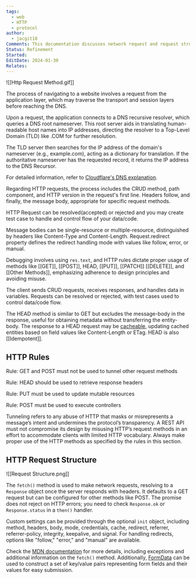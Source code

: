 ```yaml
---
tags:
  - web
  - HTTP
  - protocol
author:
  - jacgit18
Comments: This documentation discusses network request and request structure.
Status: Refinement
Started: 
EditDate: 2024-01-30
Relates:
---
```

![[Http Request Method.gif]]

The process of navigating to a website involves a request from the application layer, which may traverse the transport and session layers before reaching the DNS.

Upon a request, the application connects to a DNS recursive resolver, which queries a DNS root nameserver. This root server aids in translating human-readable host names into IP addresses, directing the resolver to a Top-Level Domain (TLD) like .COM for further resolution.

The TLD server then searches for the IP address of the domain's nameserver (e.g., example.com), acting as a dictionary for translation. If the authoritative nameserver has the requested record, it returns the IP address to the DNS Recursor.

For detailed information, refer to [Cloudflare's DNS explanation](https://www.cloudflare.com/learning/dns/what-is-dns/).

Regarding HTTP requests, the process includes the CRUD method, path component, and HTTP version in the request's first line. Headers follow, and finally, the message body, appropriate for specific request methods.

HTTP Request can be resolved(accepted) or rejected and you may create test case to handle and control flow of your data/code. 

Message bodies can be single-resource or multiple-resource, distinguished by headers like Content-Type and Content-Length. Request.redirect property defines the redirect handling mode with values like follow, error, or manual.

Debugging involves using `res.text`, and HTTP rules dictate proper usage of methods like [[GET]], [[POST]], HEAD,  [[PUT]], [[PATCH]]  [[DELETE]],  and [[Other Methods]],  emphasizing adherence to design principles and avoiding misuse.

The client sends CRUD requests, receives responses, and handles data in variables. Requests can be resolved or rejected, with test cases used to control data/code flow.

The HEAD method is similar to GET but excludes the message-body in the response, useful for obtaining metadata without transferring the entity-body. The response to a HEAD request may be [cacheable](https://developer.mozilla.org/en-US/docs/Glossary/cacheable), updating cached entities based on field values like Content-Length or ETag. HEAD is also [[Idempotent]].

## HTTP Rules

Rule: GET and POST must not be used to tunnel other request methods 

Rule: HEAD should be used to retrieve response headers 

Rule: PUT must be used to update mutable resources 

Rule: POST must be used to execute controllers 

Tunneling refers to any abuse of HTTP that masks or misrepresents a message’s intent and undermines the protocol’s transparency. A REST API must not compromise its design by misusing HTTP’s request methods in an effort to accommodate clients with limited HTTP vocabulary. Always make proper use of the HTTP methods as specified by the rules in this section.

## HTTP Request Structure
![[Request Structure.png]]

The `fetch()` method is used to make network requests, resolving to a `Response` object once the server responds with headers. It defaults to a GET request but can be configured for other methods like POST. The promise does not reject on HTTP errors; you need to check `Response.ok` or `Response.status` in a `then()` handler.

Custom settings can be provided through the optional `init` object, including method, headers, body, mode, credentials, cache, redirect, referrer, referrer-policy, integrity, keepalive, and signal. For handling redirects, options like "follow," "error," and "manual" are available.

Check the [MDN documentation](https://developer.mozilla.org/en-US/docs/Web/API/fetch) for more details, including exceptions and additional information on the `fetch()` method. Additionally, [FormData](https://developer.mozilla.org/en-US/docs/Web/API/FormData) can be used to construct a set of key/value pairs representing form fields and their values for easy submission.